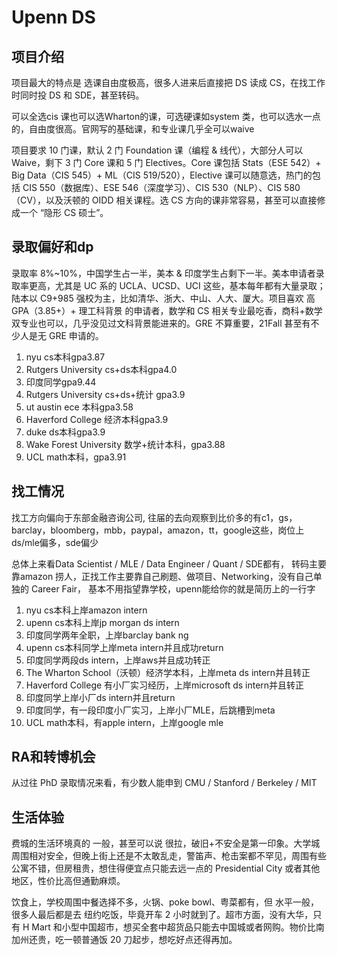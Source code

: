 # Upenn DS

## 项目介绍
项目最大的特点是 选课自由度极高，很多人进来后直接把 DS 读成 CS，在找工作时同时投 DS 和 SDE，甚至转码。

可以全选cis 课也可以选Wharton的课，可选硬课如system 类，也可以选水一点的，自由度很高。官网写的基础课，和专业课几乎全可以waive

项目要求 10 门课，默认 2 门 Foundation 课（编程 & 线代），大部分人可以 Waive，剩下 3 门 Core 课和 5 门 Electives。Core 课包括 Stats（ESE 542）+ Big Data（CIS 545）+ ML（CIS 519/520），Elective 课可以随意选，热门的包括 CIS 550（数据库）、ESE 546（深度学习）、CIS 530（NLP）、CIS 580（CV），以及沃顿的 OIDD 相关课程。选 CS 方向的课非常容易，甚至可以直接修成一个 “隐形 CS 硕士”。



## 录取偏好和dp
录取率 8%~10%，中国学生占一半，美本 & 印度学生占剩下一半。美本申请者录取率更高，尤其是 UC 系的 UCLA、UCSD、UCI 这些，基本每年都有大量录取；陆本以 C9+985 强校为主，比如清华、浙大、中山、人大、厦大。项目喜欢 高 GPA（3.85+）+ 理工科背景 的申请者，数学和 CS 相关专业最吃香，商科+数学双专业也可以，几乎没见过文科背景能进来的。GRE 不算重要，21Fall 甚至有不少人是无 GRE 申请的。

1. nyu cs本科gpa3.87
2. Rutgers University cs+ds本科gpa4.0
3. 印度同学gpa9.44
4. Rutgers University cs+ds+统计 gpa3.9
5. ut austin ece 本科gpa3.58
6. Haverford College 经济本科gpa3.9
7. duke ds本科gpa3.9
8. Wake Forest University 数学+统计本科，gpa3.88
9. UCL math本科，gpa3.91

## 找工情况
找工方向偏向于东部金融咨询公司,
往届的去向观察到比价多的有c1，gs，barclay，bloomberg，mbb，paypal，amazon，tt，google这些，岗位上ds/mle偏多，sde偏少

总体上来看Data Scientist / MLE / Data Engineer / Quant / SDE都有，
转码主要靠amazon 捞人，正找工作主要靠自己刷题、做项目、Networking，没有自己单独的 Career Fair，
基本不用指望靠学校，upenn能给你的就是简历上的一行字

1. nyu cs本科上岸amazon intern
2. upenn cs本科上岸jp morgan ds intern
3. 印度同学两年全职，上岸barclay bank ng
4. upenn cs本科同学上岸meta intern并且成功return 
5. 印度同学两段ds intern，上岸aws并且成功转正
6. The Wharton School（沃顿）经济学本科，上岸meta ds intern并且转正
7. Haverford College 有小厂实习经历，上岸microsoft ds intern并且转正
8. 印度同学上岸小厂ds intern并且return
9. 印度同学，有一段印度小厂实习，上岸小厂MLE，后跳槽到meta
10. UCL math本科，有apple intern，上岸google mle

## RA和转博机会
从过往 PhD 录取情况来看，有少数人能申到 CMU / Stanford / Berkeley / MIT


## 生活体验
费城的生活环境真的 一般，甚至可以说 很拉，破旧+不安全是第一印象。大学城周围相对安全，但晚上街上还是不太敢乱走，警笛声、枪击案都不罕见，周围有些公寓不错，但房租贵，想住得便宜点只能去远一点的 Presidential City 或者其他地区，性价比高但通勤麻烦。

饮食上，学校周围中餐选择不多，火锅、poke bowl、粤菜都有，但 水平一般，很多人最后都是去 纽约吃饭，毕竟开车 2 小时就到了。超市方面，没有大华，只有 H Mart 和小型中国超市，想买全套中超货品只能去中国城或者网购。物价比南加州还贵，吃一顿普通饭 20 刀起步，想吃好点还得再加。
